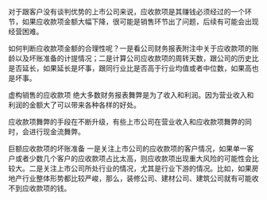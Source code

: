 对于跟客户没有谈判优势的上市公司来说，应收款项是其赚钱必须经过的一个环节，如果应收款项金额大幅下降，很可能是销售环节出了问题，后续有可能会出现经营困难。

如何判断应收款项金额的合理性呢？一是看公司财务报表附注中关于应收款项的账龄以及坏账准备的计提情况；二是计算公司应收款项的周转天数，跟公司的历史比是否延长，如果延长是坏事，跟同行业比是否高于行业均值或者中位数，如果高也是坏事。

虚构销售的应收款项
绝大多数财务报表舞弊是为了收入和利润。因为营业收入和利润的金额大了可以带来各种各样的好处。

应收款项舞弊的手段在不断升级，有些上市公司在营业收入和应收款项舞弊的同时，会进行现金流舞弊。

巨额应收款项的坏账准备
一是关注上市公司的应收款项的客户情况，如果单一客户或者少数几个客户的应收款项占比太高，则应收款项出现重大风险的可能性会比较大。二是关注上市公司所处行业的情况，尤其是行业下游的情况。比如，如果房地产行业整体形势都比较严峻，那么，装修公司、建材公司、建筑公司就有可能收不到应收款项的钱。